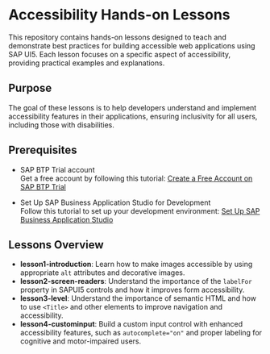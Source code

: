 # Accessibility Hands-on Lessons

This repository contains hands-on lessons designed to teach and demonstrate best practices for building accessible web applications using SAP UI5. Each lesson focuses on a specific aspect of accessibility, providing practical examples and explanations.

## Purpose

The goal of these lessons is to help developers understand and implement accessibility features in their applications, ensuring inclusivity for all users, including those with disabilities.

## Prerequisites

- SAP BTP Trial account  
  Get a free account by following this tutorial: [Create a Free Account on SAP BTP Trial](https://developers.sap.com/tutorials/hcp-create-trial-account.html)

- Set Up SAP Business Application Studio for Development  
  Follow this tutorial to set up your development environment: [Set Up SAP Business Application Studio](https://developers.sap.com/tutorials/appstudio-onboarding.html)

## Lessons Overview

- **lesson1-introduction**: Learn how to make images accessible by using appropriate `alt` attributes and decorative images.
- **lesson2-screen-readers**: Understand the importance of the `labelFor` property in SAPUI5 controls and how it improves form accessibility.
- **lesson3-level**: Understand the importance of semantic HTML and how to use `<Title>` and other elements to improve navigation and accessibility.
- **lesson4-custominput**: Build a custom input control with enhanced accessibility features, such as `autocomplete="on"` and proper labeling for cognitive and motor-impaired users.